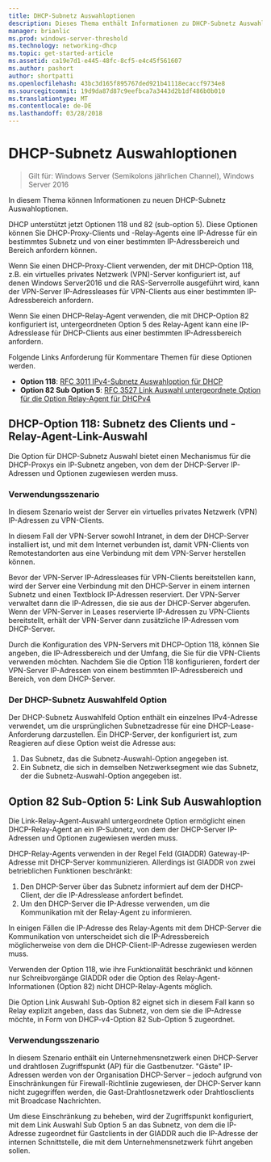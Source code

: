 ```yaml
---
title: DHCP-Subnetz Auswahloptionen
description: Dieses Thema enthält Informationen zu DHCP-Subnetz Auswahloptionen für Dynamic Host Configuration Protocol (DHCP) in Windows Server2016.
manager: brianlic
ms.prod: windows-server-threshold
ms.technology: networking-dhcp
ms.topic: get-started-article
ms.assetid: ca19e7d1-e445-48fc-8cf5-e4c45f561607
ms.author: pashort
author: shortpatti
ms.openlocfilehash: 43bc3d165f895767ded921b41118ecaccf9734e8
ms.sourcegitcommit: 19d9da87d87c9eefbca7a3443d2b1df486b0b010
ms.translationtype: MT
ms.contentlocale: de-DE
ms.lasthandoff: 03/28/2018
---
```

# <a name="dhcp-subnet-selection-options"></a>DHCP-Subnetz Auswahloptionen

>Gilt für: Windows Server (Semikolons jährlichen Channel), Windows Server 2016

In diesem Thema können Informationen zu neuen DHCP-Subnetz Auswahloptionen.

DHCP unterstützt jetzt Optionen 118 und 82 \(sub-option 5\). Diese Optionen können Sie DHCP-Proxy-Clients und -Relay-Agents eine IP-Adresse für ein bestimmtes Subnetz und von einer bestimmten IP-Adressbereich und Bereich anfordern können.

Wenn Sie einen DHCP-Proxy-Client verwenden, der mit DHCP-Option 118, z.B. ein virtuelles privates Netzwerk (VPN)-Server konfiguriert ist, auf denen Windows Server2016 und die RAS-Serverrolle ausgeführt wird, kann der VPN-Server IP-Adressleases für VPN-Clients aus einer bestimmten IP-Adressbereich anfordern.

Wenn Sie einen DHCP-Relay-Agent verwenden, die mit DHCP-Option 82 konfiguriert ist, untergeordneten Option 5 des Relay-Agent kann eine IP-Adresslease für DHCP-Clients aus einer bestimmten IP-Adressbereich anfordern.

Folgende Links Anforderung für Kommentare Themen für diese Optionen werden.

- **Option 118**: [RFC 3011 IPv4-Subnetz Auswahloption für DHCP](http://www.rfc-base.org/rfc-3011.html)
- **Option 82 Sub Option 5**: [RFC 3527 Link Auswahl untergeordnete Option für die Option Relay-Agent für DHCPv4](https://tools.ietf.org/html/rfc3527)


## <a name="dhcp-option-118-client-subnet-and-relay-agent-link-selection"></a>DHCP-Option 118: Subnetz des Clients und -Relay-Agent-Link-Auswahl

Die Option für DHCP-Subnetz Auswahl bietet einen Mechanismus für die DHCP-Proxys ein IP-Subnetz angeben, von dem der DHCP-Server IP-Adressen und Optionen zugewiesen werden muss.

### <a name="use-case-scenario"></a>Verwendungsszenario

In diesem Szenario weist der Server ein virtuelles privates Netzwerk \(VPN\) IP-Adressen zu VPN-Clients. 

In diesem Fall der VPN-Server sowohl Intranet, in dem der DHCP-Server installiert ist, und mit dem Internet verbunden ist, damit VPN-Clients von Remotestandorten aus eine Verbindung mit dem VPN-Server herstellen können.

Bevor der VPN-Server IP-Adressleases für VPN-Clients bereitstellen kann, wird der Server eine Verbindung mit den DHCP-Server in einem internen Subnetz und einen Textblock IP-Adressen reserviert. Der VPN-Server verwaltet dann die IP-Adressen, die sie aus der DHCP-Server abgerufen. Wenn der VPN-Server in Leases reservierte IP-Adressen zu VPN-Clients bereitstellt, erhält der VPN-Server dann zusätzliche IP-Adressen vom DHCP-Server.

Durch die Konfiguration des VPN-Servers mit DHCP-Option 118, können Sie angeben, die IP-Adressbereich und der Umfang, die Sie für die VPN-Clients verwenden möchten. Nachdem Sie die Option 118 konfigurieren, fordert der VPN-Server IP-Adressen von einem bestimmten IP-Adressbereich und Bereich, von dem DHCP-Server.

### <a name="the-dhcp-subnet-selection-option-field"></a>Der DHCP-Subnetz Auswahlfeld Option

Der DHCP-Subnetz Auswahlfeld Option enthält ein einzelnes IPv4-Adresse verwendet, um die ursprünglichen Subnetzadresse für eine DHCP-Lease-Anforderung darzustellen.  Ein DHCP-Server, der konfiguriert ist, zum Reagieren auf diese Option weist die Adresse aus:

1. Das Subnetz, das die Subnetz-Auswahl-Option angegeben ist.
2. Ein Subnetz, die sich in demselben Netzwerksegment wie das Subnetz, der die Subnetz-Auswahl-Option angegeben ist.

## <a name="option-82-sub-option-5-link-selection-sub-option"></a>Option 82 Sub-Option 5: Link Sub Auswahloption

Die Link-Relay-Agent-Auswahl untergeordnete Option ermöglicht einen DHCP-Relay-Agent an ein IP-Subnetz, von dem der DHCP-Server IP-Adressen und Optionen zugewiesen werden muss.

DHCP-Relay-Agents verwenden in der Regel Feld \(GIADDR\) Gateway-IP-Adresse mit DHCP-Server kommunizieren. Allerdings ist GIADDR von zwei betrieblichen Funktionen beschränkt:

1. Den DHCP-Server über das Subnetz informiert auf dem der DHCP-Client, der die IP-Adresslease anfordert befindet.
2. Um den DHCP-Server die IP-Adresse verwenden, um die Kommunikation mit der Relay-Agent zu informieren.

In einigen Fällen die IP-Adresse des Relay-Agents mit dem DHCP-Server die Kommunikation von unterscheidet sich die IP-Adressbereich möglicherweise von dem die DHCP-Client-IP-Adresse zugewiesen werden muss. 

Verwenden der Option 118, wie ihre Funktionalität beschränkt und können nur Schreibvorgänge GIADDR oder die Option des Relay-Agent-Informationen \(Option 82\) nicht DHCP-Relay-Agents möglich. 

Die Option Link Auswahl Sub-Option 82 eignet sich in diesem Fall kann so Relay explizit angeben, dass das Subnetz, von dem sie die IP-Adresse möchte, in Form von DHCP-v4-Option 82 Sub-Option 5 zugeordnet.

### <a name="use-case-scenario"></a>Verwendungsszenario

In diesem Szenario enthält ein Unternehmensnetzwerk einen DHCP-Server und drahtlosen Zugriffspunkt \(AP\) für die Gastbenutzer. "Gäste" IP-Adressen werden von der Organisation DHCP-Server – jedoch aufgrund von Einschränkungen für Firewall-Richtlinie zugewiesen, der DHCP-Server kann nicht zugegriffen werden, die Gast-Drahtlosnetzwerk oder Drahtlosclients mit Broadcase Nachrichten.

Um diese Einschränkung zu beheben, wird der Zugriffspunkt konfiguriert, mit dem Link Auswahl Sub Option 5 an das Subnetz, von dem die IP-Adresse zugeordnet für Gastclients in der GIADDR auch die IP-Adresse der internen Schnittstelle, die mit dem Unternehmensnetzwerk führt angeben sollen.
